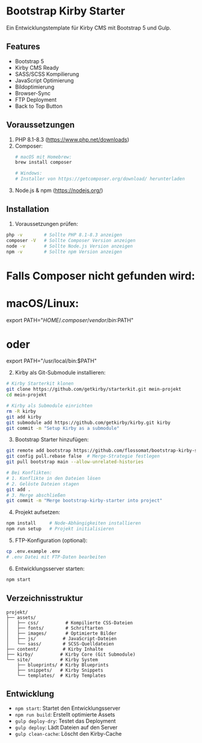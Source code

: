 # Bootstrap Kirby Starter

Ein Entwicklungstemplate für Kirby CMS mit Bootstrap 5 und Gulp.

## Features
- Bootstrap 5
- Kirby CMS Ready
- SASS/SCSS Kompilierung
- JavaScript Optimierung
- Bildoptimierung
- Browser-Sync
- FTP Deployment
- Back to Top Button

## Voraussetzungen

1. PHP 8.1-8.3 (https://www.php.net/downloads)
2. Composer:
   ```bash
   # macOS mit Homebrew:
   brew install composer

   # Windows:
   # Installer von https://getcomposer.org/download/ herunterladen
   ```
3. Node.js & npm (https://nodejs.org/)

## Installation

1. Voraussetzungen prüfen:
```bash
php -v        # Sollte PHP 8.1-8.3 anzeigen
composer -V   # Sollte Composer Version anzeigen
node -v       # Sollte Node.js Version anzeigen
npm -v        # Sollte npm Version anzeigen
```

# Falls Composer nicht gefunden wird:
# macOS/Linux:
export PATH="$HOME/.composer/vendor/bin:$PATH"
# oder
export PATH="/usr/local/bin:$PATH"

2. Kirby als Git-Submodule installieren:
```bash
# Kirby Starterkit klonen
git clone https://github.com/getkirby/starterkit.git mein-projekt
cd mein-projekt

# Kirby als Submodule einrichten
rm -R kirby
git add kirby
git submodule add https://github.com/getkirby/kirby.git kirby
git commit -m "Setup Kirby as a submodule"
```

3. Bootstrap Starter hinzufügen:
```bash
git remote add bootstrap https://github.com/flossomat/bootstrap-kirby-starter.git
git config pull.rebase false  # Merge-Strategie festlegen
git pull bootstrap main --allow-unrelated-histories

# Bei Konflikten:
# 1. Konflikte in den Dateien lösen
# 2. Gelöste Dateien stagen
git add .
# 3. Merge abschließen
git commit -m "Merge bootstrap-kirby-starter into project"
```

4. Projekt aufsetzen:
```bash
npm install     # Node-Abhängigkeiten installieren
npm run setup   # Projekt initialisieren
```

5. FTP-Konfiguration (optional):
```bash
cp .env.example .env
# .env Datei mit FTP-Daten bearbeiten
```

6. Entwicklungsserver starten:
```bash
npm start
```

## Verzeichnisstruktur

```
projekt/
├── assets/
│   ├── css/          # Kompilierte CSS-Dateien
│   ├── fonts/        # Schriftarten
│   ├── images/       # Optimierte Bilder
│   ├── js/          # JavaScript-Dateien
│   └── sass/        # SCSS-Quelldateien
├── content/         # Kirby Inhalte
├── kirby/          # Kirby Core (Git Submodule)
└── site/           # Kirby System
    ├── blueprints/ # Kirby Blueprints
    ├── snippets/   # Kirby Snippets
    └── templates/  # Kirby Templates
```

## Entwicklung

- `npm start`: Startet den Entwicklungsserver
- `npm run build`: Erstellt optimierte Assets
- `gulp deploy-dry`: Testet das Deployment
- `gulp deploy`: Lädt Dateien auf den Server
- `gulp clean-cache`: Löscht den Kirby-Cache